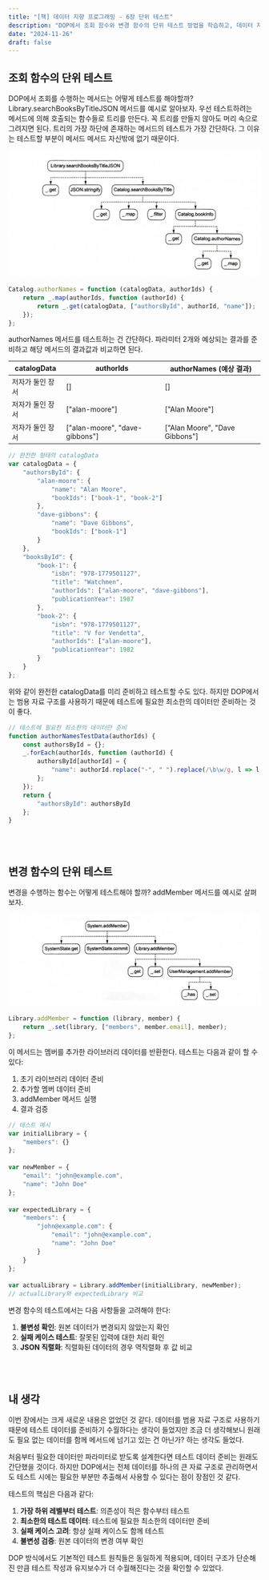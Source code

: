```yaml
---
title: "[책] 데이터 지향 프로그래밍 - 6장 단위 테스트"
description: "DOP에서 조회 함수와 변경 함수의 단위 테스트 방법을 학습하고, 데이터 지향적 접근 방식의 테스트 전략을 살펴봅니다."
date: "2024-11-26"
draft: false
---
```


## 조회 함수의 단위 테스트

DOP에서 조회를 수행하는 메서드는 어떻게 테스트를 해야할까? Library.searchBooksByTitleJSON 메서드를 예시로 알아보자. 우선 테스트하려는 메서드에 의해 호출되는 함수들로 트리를 만든다. 꼭 트리를 만들지 않아도 머리 속으로 그려지면 된다. 트리의 가장 하단에 존재하는 메서드의 테스트가 가장 간단하다. 그 이유는 테스트할 부분이 메서드 메서드 자신밖에 없기 때문이다.

![함수 호출 트리 구조](./diagram-1.webp)

```javascript
Catalog.authorNames = function (catalogData, authorIds) {
    return _.map(authorIds, function (authorId) {
        return _.get(catalogData, ["authorsById", authorId, "name"]);
    });
};
```

authorNames 메서드를 테스트하는 건 간단하다. 파라미터 2개와 예상되는 결과를 준비하고 해당 메서드의 결과값과 비교하면 된다.

| **catalogData** | **authorIds** | **authorNames (예상 결과)** |
|----------------|--------------|------------------------------|
| 저자가 둘인 장서 | [] | [] |
| 저자가 둘인 장서 | ["alan-moore"] | ["Alan Moore"] |
| 저자가 둘인 장서 | ["alan-moore", "dave-gibbons"] | ["Alan Moore", "Dave Gibbons"] |

```javascript
// 완전한 형태의 catalogData
var catalogData = {
    "authorsById": {
        "alan-moore": {
            "name": "Alan Moore",
            "bookIds": ["book-1", "book-2"]
        },
        "dave-gibbons": {
            "name": "Dave Gibbons",
            "bookIds": ["book-1"]
        }
    },
    "booksById": {
        "book-1": {
            "isbn": "978-1779501127",
            "title": "Watchmen",
            "authorIds": ["alan-moore", "dave-gibbons"],
            "publicationYear": 1987
        },
        "book-2": {
            "isbn": "978-1779501127",
            "title": "V for Vendetta",
            "authorIds": ["alan-moore"],
            "publicationYear": 1982
        }
    }
};
```

위와 같이 완전한 catalogData를 미리 준비하고 테스트할 수도 있다. 하지만 DOP에서는 범용 자료 구조를 사용하기 때문에 테스트에 필요한 최소한의 데이터만 준비하는 것이 좋다.

```javascript
// 테스트에 필요한 최소한의 데이터만 준비
function authorNamesTestData(authorIds) {
    const authorsById = {};
    _.forEach(authorIds, function (authorId) {
        authorsById[authorId] = {
            "name": authorId.replace("-", " ").replace(/\b\w/g, l => l.toUpperCase())
        };
    });
    return {
        "authorsById": authorsById
    };
}
```

<br></br>

## 변경 함수의 단위 테스트

변경을 수행하는 함수는 어떻게 테스트해야 할까? addMember 메서드를 예시로 살펴보자.

![변경 함수 테스트 구조](./diagram-2.webp)

```javascript
Library.addMember = function (library, member) {
    return _.set(library, ["members", member.email], member);
};
```

이 메서드는 멤버를 추가한 라이브러리 데이터를 반환한다. 테스트는 다음과 같이 할 수 있다:

1. 초기 라이브러리 데이터 준비
2. 추가할 멤버 데이터 준비
3. addMember 메서드 실행
4. 결과 검증

```javascript
// 테스트 예시
var initialLibrary = {
    "members": {}
};

var newMember = {
    "email": "john@example.com",
    "name": "John Doe"
};

var expectedLibrary = {
    "members": {
        "john@example.com": {
            "email": "john@example.com",
            "name": "John Doe"
        }
    }
};

var actualLibrary = Library.addMember(initialLibrary, newMember);
// actualLibrary와 expectedLibrary 비교
```

변경 함수의 테스트에서는 다음 사항들을 고려해야 한다:

1. **불변성 확인**: 원본 데이터가 변경되지 않았는지 확인
2. **실패 케이스 테스트**: 잘못된 입력에 대한 처리 확인
3. **JSON 직렬화**: 직렬화된 데이터의 경우 역직렬화 후 값 비교

<br></br>

## 내 생각

이번 장에서는 크게 새로운 내용은 없었던 것 같다. 데이터를 범용 자료 구조로 사용하기 때문에 테스트 데이터를 준비하기 수월하다는 생각이 들었지만 조금 더 생각해보니 원래도 필요 없는 데이터를 함께 메서드에 넘기고 있는 건 아닌가? 하는 생각도 들었다. 

처음부터 필요한 데이터만 파라미터로 받도록 설계한다면 테스트 데이터 준비는 원래도 간단했을 것이다. 하지만 DOP에서는 전체 데이터를 하나의 큰 자료 구조로 관리하면서도 테스트 시에는 필요한 부분만 추출해서 사용할 수 있다는 점이 장점인 것 같다.

테스트의 핵심은 다음과 같다:

1. **가장 하위 레벨부터 테스트**: 의존성이 적은 함수부터 테스트
2. **최소한의 테스트 데이터**: 테스트에 필요한 최소한의 데이터만 준비
3. **실패 케이스 고려**: 항상 실패 케이스도 함께 테스트
4. **불변성 검증**: 원본 데이터의 변경 여부 확인

DOP 방식에서도 기본적인 테스트 원칙들은 동일하게 적용되며, 데이터 구조가 단순해진 만큼 테스트 작성과 유지보수가 더 수월해진다는 것을 확인할 수 있었다.